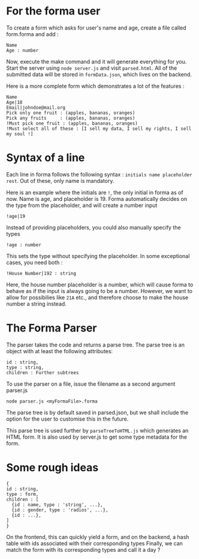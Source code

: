 # For the forma user

To create a form which asks for user's name and age, create a file called form.forma and
add : 
```
Name
Age : number
```
Now, execute the make command and it will generate everything for you. Start the server using `node server.js` and visit `parsed.html`. All of the submitted data will be stored in `formData.json`, which lives on the backend.

Here is a more complete form which demonstrates a lot of the features : 
```
Name
Age|18
Email|johndoe@mail.org
Pick only one fruit : (apples, bananas, oranges)
Pick any fruits     : (apples, bananas, oranges)
!Must pick one fruit : (apples, bananas, oranges)
!Must select all of these : [I sell my data, I sell my rights, I sell my soul !]
```

# Syntax of a line

Each line in forma follows the following syntax : `initials name placeholder rest`.
Out of these, only name is mandatory.

Here is an example where the initials are `!`, the only initial in forma as of now. Name is age, and placeholder is 19. Forma automatically decides on the type from the placeholder, and will create a number input
```
!age|19
```

Instead of providing placeholders, you could also manually specify the types

```
!age : number
```

This sets the type without specifying the placeholder. In some exceptional cases, you need both : 
```
!House Number|192 : string
```
Here, the house number placeholder is a number, which will cause forma to behave as if the input is always going to be a number. However, we want to allow for possibilies like `21A` etc., and therefore choose to make the house number a string instead. 

# The Forma Parser

The parser takes the code and returns a parse tree. The parse tree is an object with at least the following attributes: 
```
id : string,
type : string,
children : Further subtrees
```

To use the parser on a file, issue the filename as a second argument parser.js
```
node parser.js <myFormaFile>.forma
```
The parse tree is by default saved in parsed.json, but we shall include the option for the
user to customise this in the future. 

This parse tree is used further by `parseTreeToHTML.js` which generates an HTML form. It is also used by server.js to get some type metadata for the form. 

# Some rough ideas
```
{
id : string, 
type : form,
children : [
  {id : name, type : 'string', ...},
  {id : gender, type : 'radios', ...},
  {id : ...},
]
}
``` 
On the frontend, this can quickly yield a form, and on the backend,
a hash table with ids associated with their corresponding types
Finally, we can match the form with its corresponding types and call it a
day ? 
